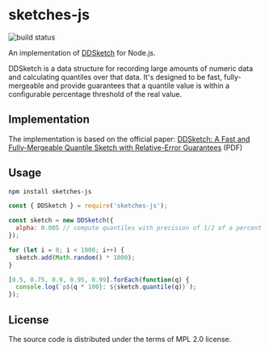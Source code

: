 # sketches-js

![build status](https://circleci.com/gh/hassy/sketches-js.svg?style=svg)

An implementation of [DDSketch](https://www.datadoghq.com/blog/engineering/computing-accurate-percentiles-with-ddsketch/) for Node.js.

DDSketch is a data structure for recording large amounts of numeric data and calculating quantiles over that data. It's designed to be fast, fully-mergeable and provide guarantees that a quantile value is within a configurable percentage threshold of the real value.

## Implementation

The implementation is based on the official paper: [DDSketch: A Fast and Fully-Mergeable Quantile Sketch with Relative-Error Guarantees](http://www.vldb.org/pvldb/vol12/p2195-masson.pdf) (PDF)

## Usage

```sh
npm install sketches-js
```

```js
const { DDSketch } = require('sketches-js');

const sketch = new DDSketch({
  alpha: 0.005 // compute quantiles with precision of 1/2 of a percent
});

for (let i = 0; i < 1000; i++) {
  sketch.add(Math.random() * 1000);
}

[0.5, 0.75, 0.9, 0.95, 0.99].forEach(function(q) {
  console.log(`p${q * 100}: ${sketch.quantile(q)}`);
});
```

## License

The source code is distributed under the terms of MPL 2.0 license.
